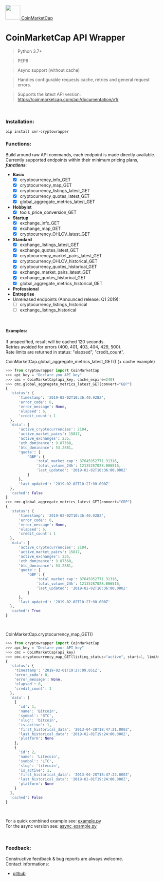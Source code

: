 <a href="https://coinmarketcap.com"> 
  <img src="https://i.postimg.cc/J7xx70Wy/1-z-RG6qf7-RAIbh-MNit-Qb-Zz-Uw.png" width="48"> CoinMarketCap
</a>

# CoinMarketCap API Wrapper

> Python 3.7+<br/>

> PEP8<br/>

> Async support (without cache)<br/>

> Handles configurable requests cache, retries and general request errors.<br/>

> Supports the latest API version: https://coinmarketcap.com/api/documentation/v1/

<br/>

### Installation:

`pip install xnr-cryptowrapper` <br/>

### Functions:

Build around raw API commands, each endpoint is made directly available.<br/>
Currently supported endpoints within their minimum pricing plans, **_functions_**:<br/>

  * **Basic**
    - [x] cryptocurrency_info_GET
    - [x] cryptocurrency_map_GET
    - [x] cryptocurrency_listings_latest_GET
    - [x] cryptocurrency_quotes_latest_GET
    - [x] global_aggregate_metrics_latest_GET
  * **Hobbyist**
    - [x] tools_price_conversion_GET
  * **Startup**
    - [x] exchange_info_GET
    - [x] exchange_map_GET
    - [x] cryptocurrency_OHLCV_latest_GET
  * **Standard**
    - [x] exchange_listings_latest_GET
    - [x] exchange_quotes_latest_GET
    - [x] cryptocurrency_market_pairs_latest_GET
    - [x] cryptocurrency_OHLCV_historical_GET
    - [x] cryptocurrency_quotes_historical_GET
    - [x] exchange_market_pairs_latest_GET
    - [x] exchange_quotes_historical_GET
    - [x] global_aggregate_metrics_historical_GET
  * **Professional**
  * **Entreprise**
  * Unreleased endpoints (Announced release: Q1 2019):
    - [ ] cryptocurrency_listings_historical
    - [ ] exchange_listings_historical

<br/>

#### Examples:

If unspecified, result will be cached 120 seconds.<br/>
Retries avoided for errors (400, 401, 403, 404, 429, 500).<br/>
Rate limits are returned in status: "elapsed", "credit_count".<br/>

CoinMarketCap.global_aggregate_metrics_latest_GET() (+ cache example)
```python
>>> from cryptowrapper import CoinMarketCap
>>> api_key = "Declare you API key"
>>> cmc = CoinMarketCap(api_key, cache_expire=240)
>>> cmc.global_aggregate_metrics_latest_GET(convert="GBP")
{
  'status': {
      'timestamp': '2019-02-02T10:36:40.928Z',
      'error_code': 0,
      'error_message': None,
      'elapsed': 6,
      'credit_count': 1
  },
  'data': {
      'active_cryptocurrencies': 2104,
      'active_market_pairs': 15817,
      'active_exchanges': 235,
      'eth_dominance': 9.87368,
      'btc_dominance': 53.2881,
      'quote': {
          'GBP': {
              'total_market_cap': 87645952771.31316,
              'total_volume_24h': 12135287028.006516,
              'last_updated': '2019-02-02T10:36:00.000Z'
          }
      },
      'last_updated': '2019-02-02T10:27:00.000Z'
  },
  'cached': False
}
>>> cmc.global_aggregate_metrics_latest_GET(convert="GBP")
{
  'status': {
      'timestamp': '2019-02-02T10:36:40.928Z',
      'error_code': 0,
      'error_message': None,
      'elapsed': 6,
      'credit_count': 1
  },
  'data': {
      'active_cryptocurrencies': 2104,
      'active_market_pairs': 15817,
      'active_exchanges': 235,
      'eth_dominance': 9.87368,
      'btc_dominance': 53.2881,
      'quote': {
          'GBP': {
              'total_market_cap': 87645952771.31316,
              'total_volume_24h': 12135287028.006516,
              'last_updated': '2019-02-02T10:36:00.000Z'
          }
      },
      'last_updated': '2019-02-02T10:27:00.000Z'
  },
  'cached': True
}
```

<br/>

CoinMarketCap.cryptocurrency_map_GET()
```python
>>> from cryptowrapper import CoinMarketCap
>>> api_key = "Declare your API key"
>>> cmc = CoinMarketCap(api_key)
>>> cmc.cryptocurrency_map_GET(listing_status="active", start=1, limit=2)
{
  'status': {
    'timestamp': '2019-02-01T19:27:09.051Z',
    'error_code': 0,
    'error_message': None,
    'elapsed': 8,
    'credit_count': 1
  },
  'data': [
    {
      'id': 1,
      'name': 'Bitcoin',
      'symbol': 'BTC',
      'slug': 'bitcoin',
      'is_active': 1,
      'first_historical_data': '2013-04-28T18:47:21.000Z',
      'last_historical_data': '2019-02-01T19:24:00.000Z',
      'platform': None
    },
    {
      'id': 2,
      'name': 'Litecoin',
      'symbol': 'LTC',
      'slug': 'litecoin',
      'is_active': 1,
      'first_historical_data': '2013-04-28T18:47:22.000Z',
      'last_historical_data': '2019-02-01T19:24:00.000Z',
      'platform': None
    }
  ],
  'cached': False
}
```

<br/>

For a quick combined example see: [example.py](/test/example.py)<br/>
For the async version see: [async_example.py](/test/async_example.py)

<br/>

### Feedback:

Constructive feedback & bug reports are always welcome. <br/>
Contact informations:
* <a href="https://github.com/xnr-k"> github </a>
